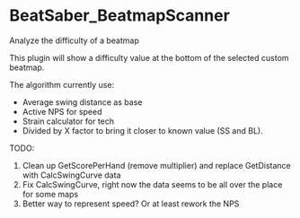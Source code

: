 # BeatSaber_BeatmapScanner
Analyze the difficulty of a beatmap

This plugin will show a difficulty value at the bottom of the selected custom beatmap. <br />

The algorithm currently use:
+ Average swing distance as base
+ Active NPS for speed
+ Strain calculator for tech
+ Divided by X factor to bring it closer to known value (SS and BL).

TODO:

1. Clean up GetScorePerHand (remove multiplier) and replace GetDistance with CalcSwingCurve data
2. Fix CalcSwingCurve, right now the data seems to be all over the place for some maps
3. Better way to represent speed? Or at least rework the NPS
